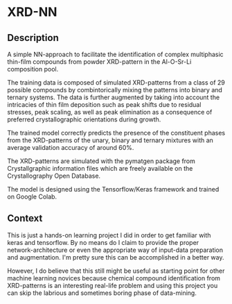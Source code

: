 # XRD-NN

## Description

A simple NN-approach to facilitate the identification of complex multiphasic thin-film compounds from powder XRD-pattern in the Al-O-Sr-Li composition pool. 

The training data is composed of simulated XRD-patterns from a class of 29 possible compounds by combintorically mixing the patterns into binary and ternary systems. The data is further augmented by taking into account the intricacies of thin film deposition such as peak shifts due to residual stresses, peak scaling, as well as peak elimination as a consequence of preferred crystallographic orientations during growth.

The trained model correctly predicts the presence of the constituent phases from the XRD-patterns of the unary, binary and ternary mixtures with an average validation accuracy of around 60%. 

The XRD-patterns are simulated with the pymatgen package from Crystallgraphic information files which are freely available on the Crystallography Open Database.

The model is designed using the Tensorflow/Keras framework and trained on Google Colab.


## Context
This is just a hands-on learning project I did in order to get familiar with keras and tensorflow.
By no means do I claim to provide the proper network-architecture or even the appropriate way of input-data preparation and augmentation. I'm pretty sure this can be accomplished in a better way. 

However, I do believe that this still might be useful as starting point for other machine learning novices because chemical compound identification from XRD-patterns is an interesting real-life problem and using this project you can skip the labrious and sometimes boring phase of data-mining.
